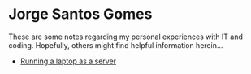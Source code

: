 # Jorge Santos Gomes

These are some notes regarding my personal experiences with IT and coding.
Hopefully, others might find helpful information herein...

*   [Running a laptop as a server](/laptop-as-server.md)
